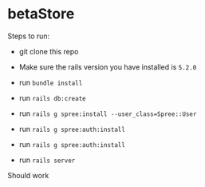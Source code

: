 # betaStore

Steps to run:

- git clone this repo

- Make sure the rails version you have installed is `5.2.0`

- run `bundle install`

- run `rails db:create`

- run `rails g spree:install --user_class=Spree::User`

- run `rails g spree:auth:install`

- run `rails g spree:auth:install`

- run `rails server`

Should work
